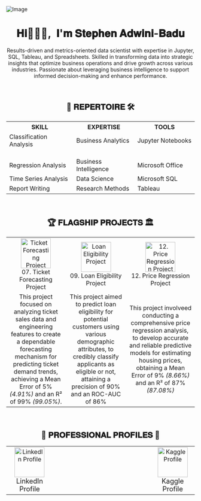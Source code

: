 ![Image](https://github.com/user-attachments/assets/37929506-e7cb-4c6f-b40e-7b702c92c463)

<h1 align="center">𝐇𝐢🙋🏾‍♂️,&nbsp; 𝐈'𝐦 𝐒𝐭𝐞𝐩𝐡𝐞𝐧 𝐀𝐝𝐰𝐢𝐧𝐢‑𝐁𝐚𝐝𝐮</h1>

<p align="center">
Results-driven and metrics-oriented data scientist with expertise in Jupyter, SQL, Tableau, and Spreadsheets. Skilled in transforming data into strategic insights that optimize business operations and drive growth across various industries. Passionate about leveraging business intelligence to support informed decision-making and enhance performance.
</p>

<br>

<h2 align="center">💼 𝐑𝐄𝐏𝐄𝐑𝐓𝐎𝐈𝐑𝐄 🛠️</h2>

<table align="center">
 <tr>
   <th >SKILL</th>
   <th style="text-align: center;">EXPERTISE</th>
   <th style="text-align: center;">TOOLS</th>
 </tr>
 <tr>
   <td>Classification Analysis &nbsp; &nbsp; &nbsp; &nbsp; &nbsp; &nbsp; &nbsp; &nbsp; &nbsp; &nbsp; &nbsp; &nbsp;</td>
   <td>Business Analytics &nbsp; &nbsp; &nbsp; &nbsp; &nbsp; &nbsp; &nbsp; &nbsp; &nbsp; &nbsp; &nbsp; &nbsp; &nbsp;</td>
   <td>Jupyter Notebooks &nbsp; &nbsp; &nbsp; &nbsp; &nbsp; &nbsp; &nbsp; &nbsp; &nbsp; &nbsp; &nbsp; &nbsp; &nbsp;</td>
 </tr>
 <tr>
   <td>Regression Analysis</td>
   <td>Business Intelligence</td>
   <td>Microsoft Office</td>
 </tr>
 <tr>
   <td>Time Series Analysis</td>
   <td>Data Science</td>
   <td>Microsoft SQL</td>
 </tr>
 <tr>
   <td>Report Writing</td>
   <td>Research Methods</td>
   <td>Tableau</td>
 </tr>
</table>

<br>

<h2 align="center">🏆 𝐅𝐋𝐀𝐆𝐒𝐇𝐈𝐏 𝐏𝐑𝐎𝐉𝐄𝐂𝐓𝐒 🏛️</h2>

<table align="center" style="border: none; border-spacing: 0; text-align: center;">
  <tr>
    <td align="center">
      <a href="https://github.com/Stephen-Adwini-Badu/07.-Ticket-Forecasting-Project" target="_blank" style="text-decoration: none;">
        <img src="https://media1.giphy.com/media/v1.Y2lkPTc5MGI3NjExeXNjcmlwZXk3NDk0OTY3emg0cDB1NGN0M2JrdGZ3OTltMGo4NDFvOCZlcD12MV9zdGlja2Vyc19zZWFyY2gmY3Q9cw/3ohhwJPSL00H2r6Rhe/giphy.webp" alt="Ticket Forecasting Project" width="80" />
        <br /> 07. Ticket Forecasting Project
      </a>
    </td>
    <td align="center">
      <a href="https://github.com/Stephen-Adwini-Badu/09.-Loan-Eligibility-Project" target="_blank" style="text-decoration: none;">
        <img src="https://media1.giphy.com/media/v1.Y2lkPTc5MGI3NjExeXNjcmlwZXk3NDk0OTY3emg0cDB1NGN0M2JrdGZ3OTltMGo4NDFvOCZlcD12MV9zdGlja2Vyc19zZWFyY2gmY3Q9cw/3ohhwJPSL00H2r6Rhe/giphy.webp" alt="Loan Eligibility Project" width="80" />
        <br /> 09. Loan Eligibility Project
      </a>
    </td>
    <td align="center">
      <a href="https://github.com/Stephen-Adwini-Badu/12.-Price-Regression-Project" target="_blank" style="text-decoration: none;">
        <img src="https://media1.giphy.com/media/v1.Y2lkPTc5MGI3NjExeXNjcmlwZXk3NDk0OTY3emg0cDB1NGN0M2JrdGZ3OTltMGo4NDFvOCZlcD12MV9zdGlja2Vyc19zZWFyY2gmY3Q9cw/3ohhwJPSL00H2r6Rhe/giphy.webp" alt="12. Price Regression Project" width="80" />
        <br /> 12. Price Regression Project
      </a>
    </td>
  </tr>
 <tr>
   <td align="center">This project focused on analyzing ticket sales data and engineering features to create a dependable forecasting mechanism for predicting ticket demand trends, achieving a Mean Error of 5% <i>(4.91%)</i> and an R² of 99% <i>(99.05%)</i>.</td>
   <td align="center">This project aimed to predict loan eligibility for potential customers using various demographic attributes, to credibly classify applicants as eligible or not, attaining a precision of 90% and an ROC-AUC of 86%</td>
   <td align="center">This project involveed conducting a comprehensive price regression analysis, to develop accurate and reliable predictive models for estimating housing prices, obtaining a Mean Error of 9% <i>(8.66%)</i> and an R² of 87% <i>(87.08%)</i></td>
 </tr>
</table>

<br>

<h2 align="center">👔 𝐏𝐑𝐎𝐅𝐄𝐒𝐒𝐈𝐎𝐍𝐀𝐋 𝐏𝐑𝐎𝐅𝐈𝐋𝐄𝐒 🪪</h2>

<table align="center">
  <tr>
    <td align="center">
      <a href="https://linkedin.com/in/stephen-adwini-badu-318402188" target="_blank" style="text-decoration: none;">
        <img src="https://raw.githubusercontent.com/rahuldkjain/github-profile-readme-generator/master/src/images/icons/Social/linked-in-alt.svg" alt="LinkedIn Profile" width="80" />
      </a>
      <br />
      <font size="4">LinkedIn Profile</font>
    </td>
    <td>&emsp; &emsp; &emsp; &emsp; &emsp; &emsp; &emsp; &emsp; &emsp; &emsp; &emsp; &emsp; &emsp; &emsp; &emsp; &emsp; &emsp; &emsp; &emsp; &emsp; &emsp;</td>
    <td align="center">
      <a href="https://kaggle.com/stephenadwinibadu" target="_blank" style="text-decoration: none;">
        <img src="https://raw.githubusercontent.com/rahuldkjain/github-profile-readme-generator/master/src/images/icons/Social/kaggle.svg" alt="Kaggle Profile" width="80" />
      </a>
      <br />
      <font size="4">Kaggle Profile</font>
    </td>
  </tr>
</table>
